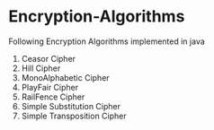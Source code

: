# Encryption-Algorithms
Following Encryption Algorithms implemented in java

1. Ceasor Cipher
2. Hill Cipher
3. MonoAlphabetic Cipher
4. PlayFair Cipher
5. RailFence Cipher
6. Simple Substitution Cipher
7. Simple Transposition Cipher

